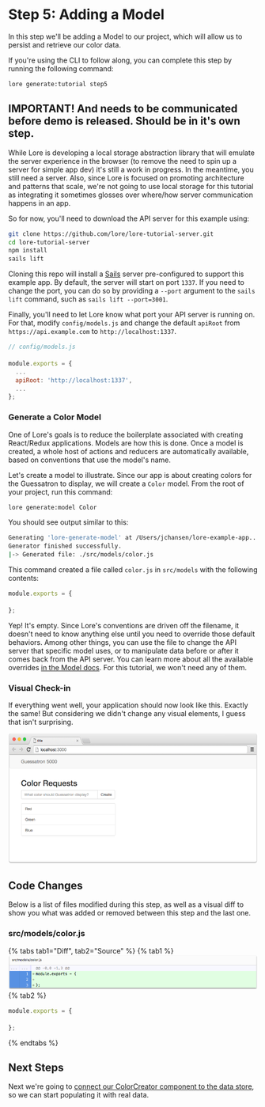 # Step 5: Adding a Model

In this step we'll be adding a Model to our project, which will allow us to persist and retrieve our color data. 

If you're using the CLI to follow along, you can complete this step by running the following command:

```sh
lore generate:tutorial step5
```

## IMPORTANT! And needs to be communicated before demo is released. Should be in it's own step.

While Lore is developing a local storage abstraction library that will emulate the server experience in the browser (to
remove the need to spin up a server for simple app dev) it's still a work in progress. In the meantime, you still need 
a server. Also, since Lore is focused on promoting architecture and patterns that scale, we're not going to use local
storage for this tutorial as integrating it sometimes glosses over where/how server communication happens in an app.

So for now, you'll need to download the API server for this example using:

```sh
git clone https://github.com/lore/lore-tutorial-server.git
cd lore-tutorial-server
npm install
sails lift
```

Cloning this repo will install a [Sails](https://github.com/balderdashy/sails) server pre-configured to support this 
example app.  By default, the server will start on port `1337`. If you need to change the port, you can do so by
providing a `--port` argument to the `sails lift` command, such as `sails lift --port=3001`.

Finally, you'll need to let Lore know what port your API server is running on. For that, modify `config/models.js` and
change the default `apiRoot` from `https://api.example.com` to `http://localhost:1337`.

```js
// config/models.js

module.exports = {
  ...
  apiRoot: 'http://localhost:1337',
  ...
};
```

### Generate a Color Model

One of Lore's goals is to reduce the boilerplate associated with creating React/Redux applications. Models are how this
is done. Once a model is created, a whole host of actions and reducers are automatically available, based on conventions
that use the model's name.

Let's create a model to illustrate. Since our app is about creating colors for the Guessatron to display, we will
create a `Color` model. From the root of your project, run this command:

```sh
lore generate:model Color
```

You should see output similar to this:

```sh
Generating 'lore-generate-model' at /Users/jchansen/lore-example-app...
Generator finished successfully.
|-> Generated file: ./src/models/color.js
```

This command created a file called `color.js` in `src/models` with the following contents:

```js
module.exports = {

};
```

Yep! It's empty. Since Lore's conventions are driven off the filename, it doesn't need to know anything else until
you need to override those default behaviors. Among other things, you can use the file to change the API server that
specific model uses, or to manipulate data before or after it comes back from the API server. You can learn more about 
all the available overrides [in the Model docs](../misc/Models.md). For this tutorial, we won't need any of them.

### Visual Check-in

If everything went well, your application should now look like this. Exactly the same! But considering we didn't change
any visual elements, I guess that isn't surprising.

![New Lore App](../../images/step5-visual.png)

## Code Changes

Below is a list of files modified during this step, as well as a visual diff to show you what was added or removed 
between this step and the last one.

### src/models/color.js

{% tabs tab1="Diff", tab2="Source" %}
{% tab1 %}
![New Lore App](../../images/step5-diff-model.png)
{% tab2 %}
```js
module.exports = {

};
```
{% endtabs %}

## Next Steps

Next we're going to [connect our ColorCreator component to the data store](./Step6.md), so we can start populating 
it with real data.
